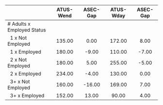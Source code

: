 
|                      |    ATUS-Wend |     ASEC-Gap |    ATUS-Wday |     ASEC-Gap |
| -------------------- | :----------: | :----------: | :----------: | :----------: |
| # Adults x Employed Status |              |              |              |              |
| &nbsp;&nbsp;1 x Not Employed |       135.00 |         0.00 |       172.00 |         8.00 |
| &nbsp;&nbsp;1 x Employed |       180.00 |        -9.00 |       110.00 |        -7.00 |
| &nbsp;&nbsp;2 x Not Employed |       180.00 |         5.00 |       255.00 |        -5.00 |
| &nbsp;&nbsp;2 x Employed |       234.00 |        -4.00 |       130.00 |         0.00 |
| &nbsp;&nbsp;3+ x Not Employed |       160.00 |       -16.00 |       169.00 |         7.00 |
| &nbsp;&nbsp;3+ x Employed |       152.00 |        13.00 |        90.00 |         4.00 |

